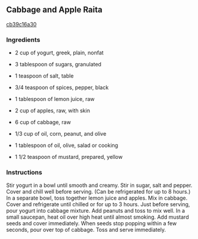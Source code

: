 ## Cabbage and Apple Raita

[cb39c16a30](http://www.cookstr.com/recipes/cabbage-and-apple-raita)

### Ingredients

 - 2 cup of yogurt, greek, plain, nonfat

 - 3 tablespoon of sugars, granulated

 - 1 teaspoon of salt, table

 - 3/4 teaspoon of spices, pepper, black

 - 1 tablespoon of lemon juice, raw

 - 2 cup of apples, raw, with skin

 - 6 cup of cabbage, raw

 - 1/3 cup of oil, corn, peanut, and olive

 - 1 tablespoon of oil, olive, salad or cooking

 - 1 1/2 teaspoon of mustard, prepared, yellow

### Instructions

Stir yogurt in a bowl until smooth and creamy. Stir in sugar, salt and pepper. Cover and chill well before serving. (Can be refrigerated for up to 8 hours.) In a separate bowl, toss together lemon juice and apples. Mix in cabbage. Cover and refrigerate until chilled or for up to 3 hours. Just before serving, pour yogurt into cabbage mixture. Add peanuts and toss to mix well. In a small saucepan, heat oil over high heat until almost smoking. Add mustard seeds and cover immediately. When seeds stop popping within a few seconds, pour over top of cabbage. Toss and serve immediately.
